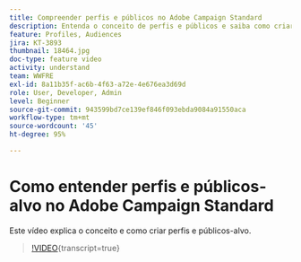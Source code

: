 ```yaml
---
title: Compreender perfis e públicos no Adobe Campaign Standard
description: Entenda o conceito de perfis e públicos e saiba como criar perfis e públicos.
feature: Profiles, Audiences
jira: KT-3893
thumbnail: 18464.jpg
doc-type: feature video
activity: understand
team: WWFRE
exl-id: 8a11b35f-ac6b-4f63-a72e-4e676ea3d69d
role: User, Developer, Admin
level: Beginner
source-git-commit: 943599bd7ce139ef846f093ebda9084a91550aca
workflow-type: tm+mt
source-wordcount: '45'
ht-degree: 95%

---
```


# Como entender perfis e públicos-alvo no Adobe Campaign Standard

Este vídeo explica o conceito e como criar perfis e públicos-alvo.

>[!VIDEO](https://video.tv.adobe.com/v/18464?learn=on){transcript=true}
